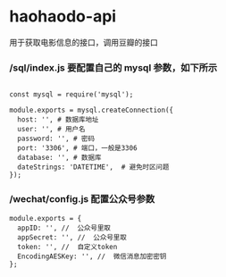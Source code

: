 # haohaodo-api

用于获取电影信息的接口，调用豆瓣的接口

### /sql/index.js 要配置自己的 mysql 参数，如下所示

```

const mysql = require('mysql');

module.exports = mysql.createConnection({
  host: '', # 数据库地址
  user: '', # 用户名
  password: '', # 密码
  port: '3306', # 端口，一般是3306
  database: '', # 数据库
  dateStrings: 'DATETIME',  # 避免时区问题
});
```

### /wechat/config.js 配置公众号参数

```
module.exports = {
  appID: '', //  公众号里取
  appSecret: '', //  公众号里取
  token: '', //  自定义token
  EncodingAESKey: '', //  微信消息加密密钥
};
```
